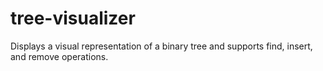 # tree-visualizer
Displays a visual representation of a binary tree and supports find, insert, and remove operations.
